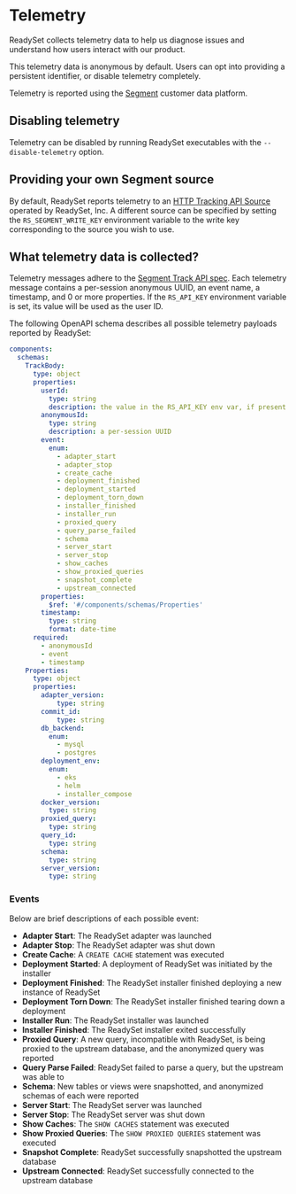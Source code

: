 # Telemetry

ReadySet collects telemetry data to help us diagnose issues and understand how users interact with our product.

This telemetry data is anonymous by default. Users can opt into providing a persistent identifier, or disable telemetry completely.

Telemetry is reported using the [Segment](https://segment.com) customer data platform.

## Disabling telemetry

Telemetry can be disabled by running ReadySet executables with the `--disable-telemetry` option.

## Providing your own Segment source

By default, ReadySet reports telemetry to an [HTTP Tracking API Source](https://segment.com/docs/connections/sources/catalog/libraries/server/http-api/) operated by ReadySet, Inc. A different source can be specified by setting the `RS_SEGMENT_WRITE_KEY` environment variable to the write key corresponding to the source you wish to use.

## What telemetry data is collected?

Telemetry messages adhere to the [Segment Track API spec](https://segment.com/docs/connections/spec/track/). Each telemetry message contains a per-session anonymous UUID, an event name, a timestamp, and 0 or more properties. If the `RS_API_KEY` environment variable is set, its value will be used as the user ID.

The following OpenAPI schema describes all possible telemetry payloads reported by ReadySet:

```yaml
components:
  schemas:
    TrackBody:
      type: object
      properties:
        userId:
          type: string
          description: the value in the RS_API_KEY env var, if present
        anonymousId:
          type: string
          description: a per-session UUID
        event:
          enum:
            - adapter_start
            - adapter_stop
            - create_cache
            - deployment_finished
            - deployment_started
            - deployment_torn_down
            - installer_finished
            - installer_run
            - proxied_query
            - query_parse_failed
            - schema
            - server_start
            - server_stop
            - show_caches
            - show_proxied_queries
            - snapshot_complete
            - upstream_connected
        properties:
          $ref: '#/components/schemas/Properties'
        timestamp:
          type: string
          format: date-time
      required:
        - anonymousId
        - event
        - timestamp
    Properties:
      type: object
      properties:
        adapter_version:
            type: string
        commit_id:
            type: string
        db_backend:
          enum:
            - mysql
            - postgres
        deployment_env:
          enum:
            - eks
            - helm
            - installer_compose
        docker_version:
          type: string
        proxied_query:
          type: string
        query_id:
          type: string
        schema:
          type: string
        server_version:
          type: string
```

### Events

Below are brief descriptions of each possible event:

- **Adapter Start**: The ReadySet adapter was launched
- **Adapter Stop**: The ReadySet adapter was shut down
- **Create Cache**: A `CREATE CACHE` statement was executed
- **Deployment Started**: A deployment of ReadySet was initiated by the installer
- **Deployment Finished**: The ReadySet installer finished deploying a new instance of ReadySet
- **Deployment Torn Down**: The ReadySet installer finished tearing down a deployment
- **Installer Run**: The ReadySet installer was launched
- **Installer Finished**: The ReadySet installer exited successfully
- **Proxied Query**: A new query, incompatible with ReadySet, is being proxied to the upstream database, and the anonymized query was reported
- **Query Parse Failed**: ReadySet failed to parse a query, but the upstream was able to
- **Schema**: New tables or views were snapshotted, and anonymized schemas of each were reported
- **Server Start**: The ReadySet server was launched
- **Server Stop**: The ReadySet server was shut down
- **Show Caches**: The `SHOW CACHES` statement was executed
- **Show Proxied Queries**: The `SHOW PROXIED QUERIES` statement was executed
- **Snapshot Complete**: ReadySet successfully snapshotted the upstream database
- **Upstream Connected**: ReadySet successfully connected to the upstream database
